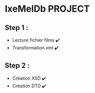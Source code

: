# IxeMelDb PROJECT
## Step 1 :
* Lecture fichier films :heavy_check_mark:
* Transformation xml :heavy_check_mark:
## Step 2 :
* Création XSD :heavy_check_mark:
* Création DTD :heavy_check_mark:
